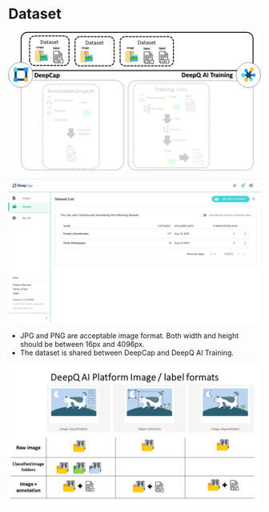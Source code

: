 # Dataset

![](../.gitbook/assets/image%20%28145%29.png)



![Dataset overview](../.gitbook/assets/dataset-overview.png)

* JPG and PNG are acceptable image format. Both width and height should be between 16px and 4096px.
* The dataset is shared between DeepCap and DeepQ AI Training.

![](../.gitbook/assets/cat.jpg)

